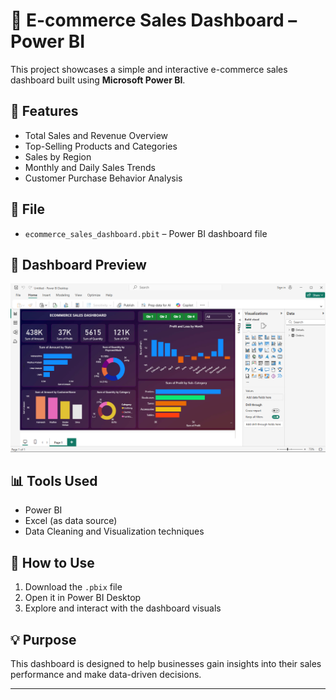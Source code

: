# 🛒 E-commerce Sales Dashboard – Power BI

This project showcases a simple and interactive e-commerce sales dashboard built using **Microsoft Power BI**.

## 📌 Features

- Total Sales and Revenue Overview  
- Top-Selling Products and Categories  
- Sales by Region  
- Monthly and Daily Sales Trends  
- Customer Purchase Behavior Analysis

## 📁 File

- `ecommerce_sales_dashboard.pbit` – Power BI dashboard file

## 📸 Dashboard Preview

![Dashboard screenshot](sales-dashboard.png)

## 📊 Tools Used

- Power BI  
- Excel (as data source)  
- Data Cleaning and Visualization techniques

## 📂 How to Use

1. Download the `.pbix` file
2. Open it in Power BI Desktop
3. Explore and interact with the dashboard visuals

## 💡 Purpose

This dashboard is designed to help businesses gain insights into their sales performance and make data-driven decisions.

---


